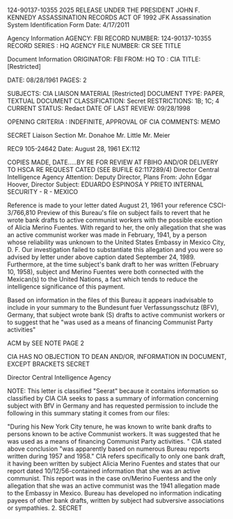 124-90137-10355
2025 RELEASE UNDER THE PRESIDENT JOHN F. KENNEDY ASSASSINATION RECORDS ACT OF 1992
JFK Assassination System
Identification Form
Date: 4/17/2011

Agency Information
AGENCY: FBI
RECORD NUMBER: 124-90137-10355
RECORD SERIES : HQ
AGENCY FILE NUMBER: CR SEE TITLE

Document Information
ORIGINATOR: FBI
FROM: HQ
TO : CIA
TITLE: [Restricted]

DATE: 08/28/1961
PAGES: 2

SUBJECTS: CIA LIAISON MATERIAL
[Restricted]
DOCUMENT TYPE: PAPER, TEXTUAL DOCUMENT
CLASSIFICATION: Secret
RESTRICTIONS: 1B; 1C; 4
CURRENT STATUS: Redact
DATE OF LAST REVIEW: 09/28/1998

OPENING CRITERIA : INDEFINITE, APPROVAL OF CIA
COMMENTS: MEMO

SECRET
Liaison Section
Mr. Donahoe
Mr. Little
Mr. Meier

REC9 105-24642
Date: August 28, 1961
EX:112

COPIES MADE, DATE.....BY
RE
FOR REVIEW AT FBIHO AND/OR DELIVERY
TO HSCA RE REQUEST CATED
(SEE BUFILE 62:117289/4)
Director
Central Intelligence Agency
Attention: Deputy Director, Plans
From: John Edgar Hoover, Director
Subject: EDUARDO ESPINOSA Y PRIETO
INTERNAL SECURITY - R - MEXICO

Reference is made to your letter dated August 21,
1961 your reference CSCI-3/766,810
Preview of this Bureau's file on subject fails to
revert that he wrote bank drafts to active communist workers
with the possible exception of Alicia Merino Fuentes. With
regard to her, the only allegation that she was an active
communist worker was made in February, 1941, by a person whose
reliability was unknown to the United States Embassy in
Mexico City, D. F. Our investigation failed to substantiate
this allegation and you were so advised by letter under above
caption dated September 24, 1989. Furthermore, at the time
subject's bank draft to her was written (February 10, 1958),
subject and Merino Fuentes were both connected with the Mexican(s)
to the United Nations, a fact which tends to reduce the
intelligence significance of this payment.

Based on information in the files of this Bureau it
appears inadvisable to include in your summary to the Bundesunt
fuer Verfassungsschutz (BFV), Germany, that subject wrote bank (S)
drafts to active communist workers or to suggest that he "was
used as a means of financing Communist Party activities"

ACM
by
SEE NOTE PAGE 2

CIA HAS NO OBJECTION TO
DEAN AND/OR,
INFORMATION
IN DOCUMENT, EXCEPT BRACKETS
SECRET

Director
Central Intelligence Agency

NOTE: This letter is classified "Seerat" because it
contains information so classified by CIA
CIA seeks to pass a summary of information concerning
subject with BfV in Germany and has requested permission to
include the following in this summary stating it comes from our
files:

"During his New York City tenure, he was known to
write bank drafts to persons known to be active Communist
workers. It was suggested that he was used as a means of
financing Communist Party activities. "
CIA stated above conclusion "was apparently based on
numerous Bureau reports written during 1957 and 1958." CIA
refers specifically to only one bank draft, it having been
written by subject Alicia Merino Fuentes and states that our
report dated 10/12/56-contained information that she was an
active communist. This report was in the case on/Merino Fuentess
and the only allegation that she was an active communist was the
1941 allegation made to the Embassy in Mexico. Bureau has
developed no information indicating payees of other bank drafts,
written by subject had subversive associations or sympathies.
2.
SECRET
